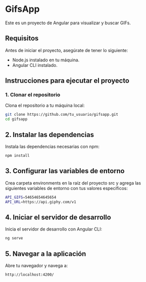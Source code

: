 # GifsApp

Este es un proyecto de Angular para visualizar y buscar GIFs.

## Requisitos

Antes de iniciar el proyecto, asegúrate de tener lo siguiente:
- Node.js instalado en tu máquina.
- Angular CLI instalado.

## Instrucciones para ejecutar el proyecto

### 1. Clonar el repositorio
Clona el repositorio a tu máquina local:

```bash
git clone https://github.com/tu_usuario/gifsapp.git
cd gifsapp 
```

## 2. Instalar las dependencias
Instala las dependencias necesarias con npm:
```bash
npm install
```

## 3. Configurar las variables de entorno
Crea carpeta environments en la raíz del proyecto src y agrega las siguientes variables de entorno con tus valores específicos:

```bash
API_GIFS=54654654645654
API_URL=https://api.giphy.com/v1
```

## 4. Iniciar el servidor de desarrollo
Inicia el servidor de desarrollo con Angular CLI:

```bash
ng serve

```

## 5. Navegar a la aplicación
Abre tu navegador y navega a:
```bash
http://localhost:4200/

```
